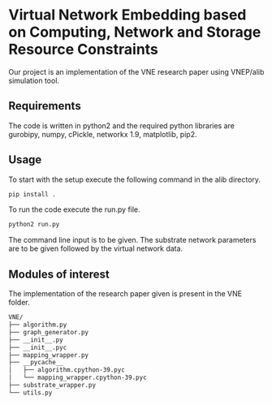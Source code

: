 # Virtual Network Embedding based on Computing, Network and Storage Resource Constraints
Our project is an implementation of the VNE research paper using VNEP/alib simulation tool.

## Requirements
The code is written in python2 and the required python libraries are gurobipy, numpy, cPickle, networkx 1.9, matplotlib, pip2. 

## Usage
To start with the setup execute the following command in the alib directory.
```bash
pip install .
```

To run the code execute the run.py file.
```bash
python2 run.py
```
The command line input is to be given. The substrate network parameters are to be given followed by the virtual network data.

## Modules of interest
The implementation of the research paper given is present in the VNE folder.

```bash
VNE/
├── algorithm.py
├── graph_generator.py
├── __init__.py
├── __init__.pyc
├── mapping_wrapper.py
├── __pycache__
│   ├── algorithm.cpython-39.pyc
│   └── mapping_wrapper.cpython-39.pyc
├── substrate_wrapper.py
└── utils.py
```
